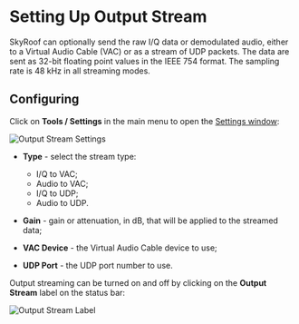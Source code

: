 # Setting Up Output Stream

SkyRoof can optionally send the raw I/Q data or demodulated audio, either to a Virtual Audio Cable (VAC) or as a stream of UDP packets. The data are sent as 32-bit floating point values in the IEEE 754 format.
The sampling rate is 48 kHz in all streaming modes.

## Configuring

Click on **Tools / Settings** in the main menu to open the [Settings window](settings_window.md):

![Output Stream Settings](../images/output_stream_settings.png)

- **Type** - select the stream type:
  - I/Q to VAC;
  - Audio to VAC;
  - I/Q to UDP;
  - Audio to UDP.
- **Gain** - gain or attenuation, in dB, that will be applied to the streamed data;

- **VAC Device** - the Virtual Audio Cable device to use;
- **UDP Port** - the UDP port number to use.


Output streaming can be turned on and off by clicking on the **Output Stream** label
on the status bar:

![Output Stream Label](../images/output_stream_label.png)
